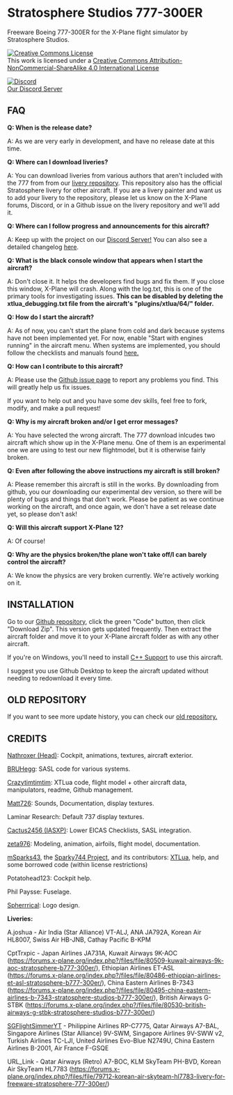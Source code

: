 # Stratosphere Studios 777-300ER
Freeware Boeing 777-300ER for the X-Plane flight simulator by Stratosphere Studios.

<a rel="license" href="http://creativecommons.org/licenses/by-nc-sa/4.0/"><img alt="Creative Commons License" style="border-width:0" src="https://i.creativecommons.org/l/by-nc-sa/4.0/88x31.png" /></a><br />This work is licensed under a <a rel="license" href="http://creativecommons.org/licenses/by-nc-sa/4.0/">Creative Commons Attribution-NonCommercial-ShareAlike 4.0 International License</a>

[![Discord](https://img.shields.io/discord/806746926854176789.svg?label=&logo=discord&logoColor=ffffff&color=7389D8&labelColor=6A7EC2)](https://discord.gg/eU2vWCtmFX)
<br> [Our Discord Server](https://discord.gg/eU2vWCtmFX)

## FAQ

**Q: When is the release date?**

A: As we are very early in development, and have no release date at this time.

**Q: Where can I download liveries?**

A: You can download liveries from various authors that aren't included with the 777 from from our [livery repository](https://github.com/Stratosphere-Studios/Stratosphere-Liveries). This repository also has the official Stratosphere livery for other aircraft. If you are a livery painter and want us to add your livery to the repository, please let us know on the X-Plane forums, Discord, or in a Github issue on the livery repository and we'll add it.

**Q: Where can I follow progress and announcements for this aircraft?**

A: Keep up with the project on our [Discord Server!](https://discord.gg/s25sxgwMRt) You can also see a detailed changelog [here](https://github.com/Stratosphere-Studios/777/commits/main).

**Q: What is the black console window that appears when I start the aircraft?**

A: Don't close it. It helps the developers find bugs and fix them. If you close this window, X-Plane will crash. Along with the log.txt, this is one of the primary tools for investigating issues. **This can be disabled by deleting the xtlua_debugging.txt file from the aircraft's "plugins/xtlua/64/" folder.**

**Q: How do I start the aircraft?**

A: As of now, you can't start the plane from cold and dark because systems have not been implemented yet. For now, enable "Start with engines running" in the aircraft menu. When systems are implemented, you should follow the checklists and manuals found [here.](https://github.com/Stratosphere-Studios/777/tree/main/Documentation)

**Q: How can I contribute to this aircraft?**

A: Please use the [Github issue page](https://github.com/Stratosphere-Studios/777/issues) to report any problems you find. This will greatly help us fix issues.

If you want to help out and you have some dev skills, feel free to fork, modify, and make a pull request!

**Q: Why is my aircraft broken and/or I get error messages?**

A: You have selected the wrong aircraft. The 777 download inlcudes two aircraft which show up in the X-Plane menu. One of them is an experimental one we are using to test our new flightmodel, but it is otherwise fairly broken. 

**Q: Even after following the above instructions my aircraft is still broken?**

A: Please remember this aircraft is still in the works. By downloading from github, you our downloading our experimental dev version, so there will be plenty of bugs and things that don't work. Please be patient as we continue working on the aircraft, and once again, we don't have a set release date yet, so please don't ask!

**Q: Will this aircraft support X-Plane 12?**

A: Of course!

**Q: Why are the physics broken/the plane won't take off/I can barely control the aircraft?**

A: We know the physics are very broken currently. We're actively working on it.


## INSTALLATION
Go to our [Github repository](https://github.com/Stratosphere-Studios/777-300ER), click the green "Code" button, then click "Download Zip". This version gets updated frequently.
Then extract the aircraft folder and move it to your X-Plane aircraft folder as with any other aircraft.

If you're on Windows, you'll need to install [C++ Support](https://aka.ms/vs/16/release/vc_redist.x64.exe) to use this aircraft.

I suggest you use Github Desktop to keep the aircraft updated without needing to redownload it every time.

## OLD REPOSITORY
If you want to see more update history, you can check our [old repository.](https://github.com/StratosphereStudios/777)

## CREDITS
[Nathroxer (Head)](https://github.com/nathroxer): Cockpit, animations, textures, aircraft exterior.

[BRUHegg](https://github.com/BRUHegg): SASL code for various systems.

[Crazytimtimtim](https://github.com/crazytimtimtim): XTLua code, flight model + other aircraft data, manipulators, readme, Github management.

[Matt726](https://github.com/Matt726-S): Sounds, Documentation, display textures.

Laminar Research: Default 737 display textures.

[Cactus2456 (IASXP)](https://github.com/IASXP): Lower EICAS Checklists, SASL integration.

[zeta976](https://github.com/zeta976): Modeling, animation, airfoils, flight model, documentation.

[mSparks43](https://github.com/msparks43/), the [Sparky744 Project](https://github.com/mSparks43/747-400), and its contributors: [XTLua](https://github.com/mSparks43/XTLua), help, and some borrowed code (within license restrictions)

Potatohead123: Cockpit help.

Phil Paysse: Fuselage.

[Spherrrical](https://github.com/Spherrrical/): Logo design.

**Liveries:**

A.joshua - Air India (Star Alliance) VT-ALJ, ANA JA792A, Korean Air HL8007, Swiss Air HB-JNB, Cathay Pacific B-KPM

CptTrxpic - Japan Airlines JA731A, Kuwait Airways 9K-AOC (https://forums.x-plane.org/index.php?/files/file/80509-kuwait-airways-9k-aoc-stratosphere-b777-300er/), Ethiopian Airlines ET-ASL (https://forums.x-plane.org/index.php?/files/file/80486-ethiopian-airlines-et-asl-stratosphere-b777-300er/), China Eastern Airlines B-7343 (https://forums.x-plane.org/index.php?/files/file/80495-china-eastern-airlines-b-7343-stratosphere-studios-b777-300er/), British Airways G-STBK (https://forums.x-plane.org/index.php?/files/file/80530-british-airways-g-stbk-stratosphere-studios-b777-300er/)

[SGFlightSimmerYT](https://github.com/SGFlightSimmerYT) - Philippine Airlines RP-C7775, Qatar Airways A7-BAL, Singapore Airlines (Star Alliance) 9V-SWM, Singapore Airlines 9V-SWW v2, Turkish Airlines TC-LJI, United Airlines Evo-Blue N2749U, China Eastern Airlines B-2001, Air France F-GSQE

URL_Link - Qatar Airways (Retro) A7-BOC, KLM SkyTeam PH-BVD, Korean Air SkyTeam HL7783 (https://forums.x-plane.org/index.php?/files/file/79712-korean-air-skyteam-hl7783-livery-for-freeware-stratosphere-777-300er/)
